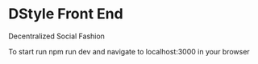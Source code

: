 # DStyle Front End

Decentralized Social Fashion

To start run npm run dev and navigate to localhost:3000 in your browser
